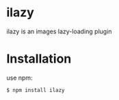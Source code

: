 # ilazy
ilazy is an images lazy-loading plugin

# Installation

use npm:

```
$ npm install ilazy
```
